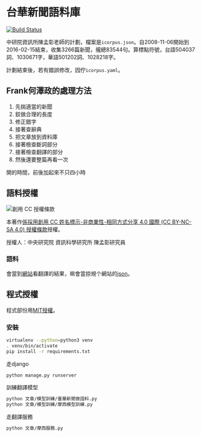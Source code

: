 # 台華新聞語料庫
[![Build Status](https://travis-ci.org/sih4sing5hong5/icorpus.svg?branch=master)](https://travis-ci.org/sih4sing5hong5/icorpus)

中研院資訊所陳孟彰老師的計劃，檔案是`icorpus.json`。自2008-11-06開始到2016-02-15結束，收集3266篇新聞，攏總83544句。算標點符號，台語504037詞、1030671字，華語501202詞、1028218字。

計劃結束後，若有錯誤修改，囥佇`icorpus.yaml`。

## Frank何澤政的處理方法
1. 先揣適當的新聞
2. 鉸做合理的長度
3. 修正錯字
4. 接著查辭典
5. 把文章放到資料庫
6. 接著檢查斷詞部分
7. 接著檢查翻譯的部分
8. 然後還要整篇再看一次

開的時間，前後加起來不只四小時

## 語料授權
![創用 CC 授權條款](https://i.creativecommons.org/l/by-nc-sa/4.0/88x31.png)

本著作[係採用創用 CC 姓名標示-非商業性-相同方式分享 4.0 國際 (CC BY-NC-SA 4.0) 授權條款](http://creativecommons.org/licenses/by-nc-sa/4.0/)授權。

授權人：中央研究院 資訊科學研究所 陳孟彰研究員

### 語料
會當到[網站](http://icorpus.iis.sinica.edu.tw/)看翻譯的結果，嘛會當掠規个網站的[json](https://github.com/sih4sing5hong5/icorpus/blob/master/icorpus.json)。

## 程式授權
程式部份用[MIT授權](https://github.com/sih4sing5hong5/icorpus/blob/master/LICENSE)。


### 安裝
```bash
virtualenv --python=python3 venv
. venv/bin/activate
pip install -r requirements.txt
```

走django
```bash
python manage.py runserver
```

訓練翻譯模型
```bash
python 文章/模型訓練/臺華新聞做語料.py
python 文章/模型訓練/摩西模型訓練.py
```

走翻譯服務
```bash
python 文章/摩西服務.py 
```
